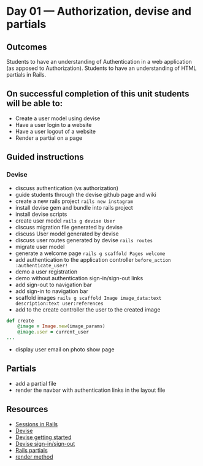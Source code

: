 # Day 01 — Authorization, devise and partials
## Outcomes
Students to have an understanding of Authentication in a web application (as apposed to Authorization). Students to have an understanding of HTML partials in Rails.

## On successful completion of this unit students will be able to:
- Create a user model using devise
- Have a user login to a website
- Have a user logout of a website
- Render a partial on a page

## Guided instructions

### Devise
- discuss authentication (vs authorization)
- guide students through the devise github page and wiki
- create a new rails project ```rails new instagram```
- install devise gem and bundle into rails project
- install devise scripts
- create user model ```rails g devise User```
- discuss migration file generated by devise
- discuss User model generated by devise
- discuss user routes generated by devise ```rails routes```
- migrate user model
- generate a welcome page ```rails g scaffold Pages welcome```
- add authentication to the application controller ```before_action :authenticate_user!```
- demo a user registration
- demo without authentication sign-in/sign-out links
- add sign-out to navigation bar
- add sign-in to navigation bar
- scaffold images ```rails g scaffold Image image_data:text description:text user:references```
- add to the create controller the user to the created image
```ruby
def create
    @image = Image.new(image_params)
    @image.user = current_user
...
```
- display user email on photo show page


## Partials
- add a partial file
- render the navbar with authentication links in the layout file

## Resources
- [Sessions in Rails](https://www.justinweiss.com/articles/how-rails-sessions-work/)
- [Devise](https://github.com/plataformatec/devise)
- [Devise getting started](https://github.com/plataformatec/devise#getting-started)
- [Devise sign-in/sign-out](https://github.com/plataformatec/devise/wiki/How-To:-Add-sign_in,-sign_out,-and-sign_up-links-to-your-layout-template)
- [Rails partials](http://guides.rubyonrails.org/layouts_and_rendering.html)
- [render method](https://apidock.com/rails/ActionController/Base/render)